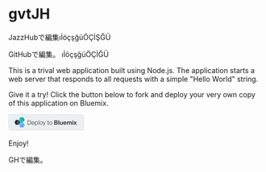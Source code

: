 gvtJH
=====
JazzHubで編集ıİöçşğüÖÇİŞĞÜ

GitHubで編集。
ıİöçşğüÖÇİĞÜ

This is a trival web application built using Node.js. The application starts a web server that responds to 
all requests with a simple "Hello World" string.

Give it a try! Click the button below to fork and deploy your very own copy of this application on Bluemix.

[![Deploy to Bluemix](images/deploy-button.png)](https://beta3.hub.jazz.net/code/cfui/bluemix/deploy.html?Repository=https://github.com/gcoc/gvtJH.git)

Enjoy!

GHで編集。
